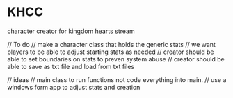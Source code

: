 # KHCC
character creator for kingdom hearts stream 


// To do
// make a character class that holds the generic stats
// we want players to be able to adjust starting stats as needed
// creator should be able to set boundaries on stats to preven system abuse
// creator should be able to save as txt file and load from txt files

// ideas 
// main class to run functions not code everything into main.
// use a windows form app to adjust stats and creation
